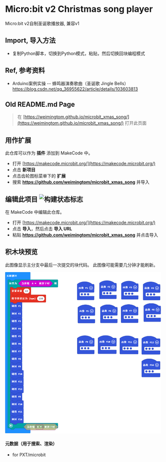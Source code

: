 # Micro:bit v2 Christmas song player  
Micro:bit v2自制圣诞歌播放器, 兼容v1    

## Import, 导入方法  
* 复制Python脚本，切换到Python模式，粘贴，然后切换回块编程模式  

## Ref, 参考资料      
* Arduino案例实操 -- 蜂鸣器演奏歌曲（圣诞歌 Jingle Bells）  
https://blog.csdn.net/qq_36955622/article/details/103603813  

## Old README.md Page  
> 在 [https://weimingtom.github.io/microbit_xmas_song/](https://weimingtom.github.io/microbit_xmas_song/) 打开此页面

## 用作扩展

此仓库可以作为 **插件** 添加到 MakeCode 中。

* 打开 [https://makecode.microbit.org/](https://makecode.microbit.org/)
* 点击 **新项目**
* 点击齿轮图标菜单下的 **扩展**
* 搜索 **https://github.com/weimingtom/microbit_xmas_song** 并导入

## 编辑此项目 ![构建状态标志](https://github.com/weimingtom/microbit_xmas_song/workflows/MakeCode/badge.svg)

在 MakeCode 中编辑此仓库。

* 打开 [https://makecode.microbit.org/](https://makecode.microbit.org/)
* 点击 **导入**，然后点击 **导入 URL**
* 粘贴 **https://github.com/weimingtom/microbit_xmas_song** 并点击导入

## 积木块预览

此图像显示主分支中最后一次提交的块代码。
此图像可能需要几分钟才能刷新。

![块的渲染视图](https://github.com/weimingtom/microbit_xmas_song/raw/master/.github/makecode/blocks.png)

#### 元数据（用于搜索、渲染）

* for PXT/microbit
<script src="https://makecode.com/gh-pages-embed.js"></script><script>makeCodeRender("{{ site.makecode.home_url }}", "{{ site.github.owner_name }}/{{ site.github.repository_name }}");</script>
